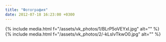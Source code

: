```yaml
---
title: "Фотография"
date: 2012-07-18 16:23:00 +0300
---
```



{% include media.html f="/assets/vk_photos/1/BLrP5oVEYxI.jpg" alt="" %}
{% include media.html f="/assets/vk_photos/2/-kLsIvTkwO0.jpg" alt="" %}
